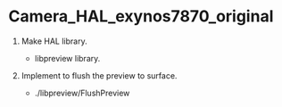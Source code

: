# Camera_HAL_exynos7870_original

1. Make HAL library.
   - libpreview library.
   
2. Implement to flush the preview to surface.
   - ./libpreview/FlushPreview
